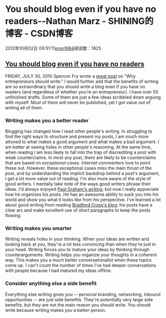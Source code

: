 # You should blog even if you have no readers--Nathan Marz - SHINING的博客 - CSDN博客
2012年10月02日 09:51:11[snsn1984](https://me.csdn.net/snsn1984)阅读数：1825
## [You should blog even if you have no readers](http://nathanmarz.com/blog/you-should-blog-even-if-you-have-no-readers.html)
FRIDAY,
 JULY 30, 2010
Spencer Fry wrote a [great post](http://spencerfry.com/on-writing) on "Why entrepreneurs should write." I would further add that the benefits of writing
 are so extraordinary that you should write a blog even if you have no readers (and regardless of whether you're an entrepreneur).
I have over 50 unfinished drafts. Some of them are just a few ideas scribbled down arguing with myself. Most of them will never be published, yet I got value out of writing all of them.
### Writing makes you a better reader
Blogging has changed how I read other people's writing.
In struggling to find the right ways to structure and present my posts, I am much more attuned to what makes a good argument and what makes a bad argument. I am better at seeing holes in other people's reasoning.
At the same time, when reading I am less likely to fall into the trap of discrediting a post with weak counterclaims. In most any post, there are likely to be counterclaims that are based on *exceptional cases*.
 Internet commenters love to point these out. However, these exceptional cases miss the main thrust of the post, and by understanding the implicit backdrop behind a post's argument, I get a lot more value out of reading.
I'm also more aware of the style of good writers. I mentally take note of the ways good writers phrase their ideas. I'd always enjoyed [Paul
 Graham's writing](http://www.paulgraham.com/articles.html), but now I really appreciate how he organizes his posts. He has an awesome ability to suck you into his world and show you what it looks like from his perspective. I've learned a lot about good writing from reading [Bradford
 Cross's blog](http://measuringmeasures.com/); his posts have a clear arc and make excellent use of short paragraphs to keep the posts flowing.
### Writing makes you smarter
Writing reveals holes in your thinking. When your ideas are written and looking back at you, they're a lot less convincing than when they're just in your head. Writing forces you to mature your ideas by thinking
 through counterarguments.
Writing helps you organize your thoughts in a coherent way. This makes you a much better conversationalist when these topics come up. I can't count the number of times I've had deeper conversations with people because
 I had matured my ideas offline.
### Consider anything else a side benefit
Everything else writing gives you -- personal branding, networking, inbound opportunities -- are just side benefits. They're potentially very large side benefits, but they are not the main reason you should write.
You should write because writing makes you a better person.
